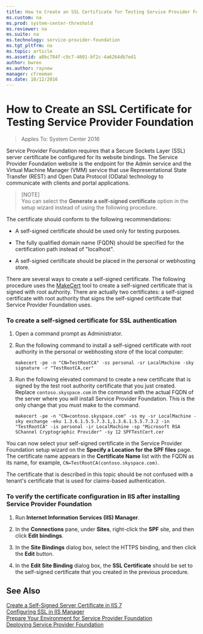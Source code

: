 ```yaml
---
title: How to Create an SSL Certificate for Testing Service Provider Foundation
ms.custom: na
ms.prod: system-center-threshold
ms.reviewer: na
ms.suite: na
ms.technology: service-provider-foundation
ms.tgt_pltfrm: na
ms.topic: article
ms.assetid: a8bc784f-c9c7-4601-bf2c-4a6264db7ed1
author: bwren
ms.author: raynew
manager: cfreeman
ms.date: 10/12/2016
---
```


# How to Create an SSL Certificate for Testing Service Provider Foundation
>Apples To: System Center 2016

Service Provider Foundation requires that a Secure Sockets Layer \(SSL\) server certificate be configured for its website bindings. The Service Provider Foundation website is the endpoint for the Admin service and the Virtual Machine Manager \(VMM\) service that use Representational State Transfer \(REST\) and Open Data Protocol \(OData\) technology to communicate with clients and portal applications.  

> [NOTE]  
> You can select the **Generate a self\-signed certificate** option in the setup wizard instead of using the following procedure.  

The certificate should conform to the following recommendations:  

-   A self\-signed certificate should be used only for testing purposes.  

-   The fully qualified domain name \(FQDN\) should be specified for the certification path instead of "localhost".  

-   A self\-signed certificate should be placed in the personal or webhosting store.  

There are several ways to create a self-signed certificate. The following procedure uses the [MakeCert](https://msdn.microsoft.com/library/windows/desktop/aa386968.aspx) tool to create a self-signed certificate that is signed with root authority. There are actually two certificates: a self-signed certificate with root authority that signs the self-signed certificate that Service Provider Foundation uses.  

### To create a self\-signed certificate for SSL authentication  

1.  Open a command prompt as Administrator.  

2.  Run the following command to install a self\-signed certificate with root authority in the personal or webhosting store of the local computer:  

    ```  
    makecert -pe -n "CN=TestRootCA" -ss personal -sr LocalMachine -sky signature -r "TestRootCA.cer"  
    ```  

3.  Run the following elevated command to create a new certificate that is signed by the test root authority certificate that you just created. Replace `contoso.skyspace.com` in the command with the actual FQDN of the server where you will install Service Provider Foundation. This is the only change that you must make to the command.  

    ```  
    makecert -pe -n "CN=contoso.skyspace.com" -ss my -sr LocalMachine -sky exchange -eku 1.3.6.1.5.5.7.3.1,1.3.6.1.5.5.7.3.2 -in "TestRootCA" -is personal -ir LocalMachine -sp "Microsoft RSA SChannel Cryptographic Provider" -sy 12 SPFTestCert.cer  
    ```  

You can now select your self\-signed certificate in the Service Provider Foundation setup wizard on the **Specify a Location for the SPF files** page. The certificate name appears in the **Certificate Name** list with the FQDN as its name, for example, `CN=TestRootCA(contoso.skyspace.com)`.  

The certificate that is described in this topic should be not confused with a tenant's certificate that is used for claims\-based authentication.  

### To verify the certificate configuration in IIS after installing Service Provider Foundation  

1.  Run **Internet Information Services \(IIS\) Manager**.  

2.  In the **Connections** pane, under **Sites**, right\-click the **SPF** site, and then click **Edit bindings**.  

3.  In the **Site Bindings** dialog box, select the HTTPS binding, and then click the **Edit** button.  

4.  In the **Edit Site Binding** dialog box, the **SSL Certificate** should be set to the self\-signed certificate that you created in the previous procedure.  

## See Also  
[Create a Self\-Signed Server Certificate in IIS 7](http://go.microsoft.com/fwlink/?LinkId=279790)  
[Configuring SSL in IIS Manager](http://go.microsoft.com/fwlink/?LinkId=279792)  
[Prepare Your Environment for Service Provider Foundation](../Get-Started/Prepare-Your-Environment.md)  
[Deploying Service Provider Foundation](../Deploy/Deploying-Service-Provider-Foundation.md)  
